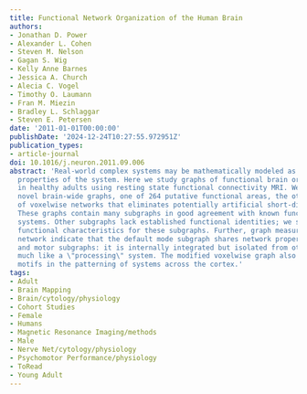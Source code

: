 ```yaml
---
title: Functional Network Organization of the Human Brain
authors:
- Jonathan D. Power
- Alexander L. Cohen
- Steven M. Nelson
- Gagan S. Wig
- Kelly Anne Barnes
- Jessica A. Church
- Alecia C. Vogel
- Timothy O. Laumann
- Fran M. Miezin
- Bradley L. Schlaggar
- Steven E. Petersen
date: '2011-01-01T00:00:00'
publishDate: '2024-12-24T10:27:55.972951Z'
publication_types:
- article-journal
doi: 10.1016/j.neuron.2011.09.006
abstract: 'Real-world complex systems may be mathematically modeled as graphs, revealing
  properties of the system. Here we study graphs of functional brain organization
  in healthy adults using resting state functional connectivity MRI. We propose two
  novel brain-wide graphs, one of 264 putative functional areas, the other a modification
  of voxelwise networks that eliminates potentially artificial short-distance relationships.
  These graphs contain many subgraphs in good agreement with known functional brain
  systems. Other subgraphs lack established functional identities; we suggest possible
  functional characteristics for these subgraphs. Further, graph measures of the areal
  network indicate that the default mode subgraph shares network properties with sensory
  and motor subgraphs: it is internally integrated but isolated from other subgraphs,
  much like a \"processing\" system. The modified voxelwise graph also reveals spatial
  motifs in the patterning of systems across the cortex.'
tags:
- Adult
- Brain Mapping
- Brain/cytology/physiology
- Cohort Studies
- Female
- Humans
- Magnetic Resonance Imaging/methods
- Male
- Nerve Net/cytology/physiology
- Psychomotor Performance/physiology
- ToRead
- Young Adult
---
```

